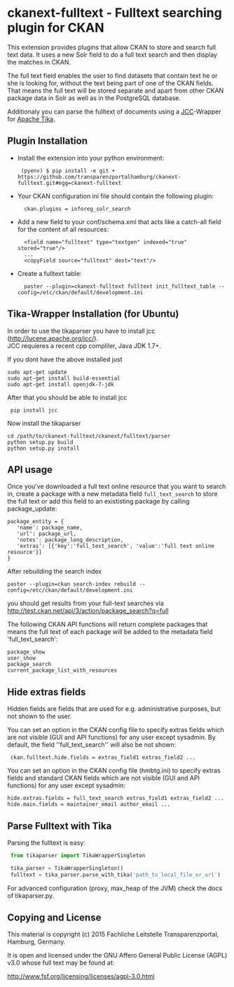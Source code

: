 # ckanext-fulltext - Fulltext searching plugin for CKAN #
This extension provides plugins that allow CKAN to store and search full text data. It uses a new Solr field 
to do a full text search and then display the matches in CKAN. 

The full text field enables the user to find datasets that contain text he or she is looking for, without the text being 
part of one of the CKAN fields. That means the full text will be stored separate and apart from other CKAN package data in 
Solr as well as in the PostgreSQL database.

Additionaly you can parse the fulltext of documents using a [JCC](https://lucene.apache.org/pylucene/jcc/)-Wrapper for [Apache Tika](https://tika.apache.org/).

## Plugin Installation ##
- Install the extension into your python environment:
   
	   (pyenv) $ pip install -e git + https://github.com/transparenzportalhamburg/ckanext-fulltext.git#egg=ckanext-fulltext
      
- Your CKAN configuration ini file should contain the following plugin:

		ckan.plugins = inforeg_solr_search

- Add a new field to your conf/schema.xml that acts like a catch-all field for the content of all resources:
 
		<field name="fulltext" type="textgen" indexed="true" stored="true"/>
		...
		<copyField source="fulltext" dest="text"/> 
     
- Create a fulltext table:

		paster --plugin=ckanext-fulltext fulltext init_fulltext_table --config=/etc/ckan/default/development.ini


## Tika-Wrapper Installation (for Ubuntu) 
In order to use the tikaparser you have to install jcc (http://lucene.apache.org/jcc/).  
JCC requieres a recent  cpp compliler, Java JDK 1.7+. 

If you dont have the above installed just

	sudo apt-get update
	sudo apt-get install build-essential
	sudo apt-get install openjdk-7-jdk

After that you should be able to install jcc

	 pip install jcc

Now install the tikaparser

    cd /path/to/ckanext-fulltext/ckanext/fulltext/parser
    python setup.py build
    python setup.py install

## API usage

Once you've downloaded a full text online resource that you want to search in, create a package
with a new metadata field `full_text_search` to store the full text or add this field to an 
exististing package by calling package_update:

    package_entity = {
       'name': package_name,
       'url': package_url,
       'notes': package_long_description,
       'extras': [{'key':'full_text_search', 'value':'full text online resource'}]
    }


After rebuilding the search index 

	paster --plugin=ckan search-index rebuild --config=/etc/ckan/default/development.ini

you should get results from your full-text searches via http://test.ckan.net/api/3/action/package_search?q=full



The following CKAN API functions will return complete packages that means the full text of each package will 
be added to the metadata field 'full_text_search':

	package_show
	user_show
	package_search
	current_package_list_with_resources


## Hide extras fields

Hidden fields are fields that are used for e.g. administrative purposes, but not shown to the user.

You can set an option in the CKAN config file to specify extras fields which are not
visible (GUI and API functions) for any user except sysadmin. By default, the field ''full_text_search'' will 
also be not shown:

     ckan.fulltext.hide.fields = extras_field1 extras_field2 ...

You can set an option in the CKAN config file (hmbtg.ini) to specify extras fields and standard CKAN fields which are not visible (GUI and API functions) for any user except sysadmin:

	hide.extras.fields = full_text_search extras_field1 extras_field2 ...
	hide.main.fields = maintainer_email author_email ...


## Parse Fulltext with Tika


Parsing the fulltext is easy:

```python
 from tikaparser import TikaWrapperSingleton

 tika_parser = TikaWrapperSingleton()
 fulltext = tika_parser.parse_with_tika('path_to_local_file_or_url')
```

For advanced configuration (proxy, max_heap of the JVM) check the docs of tikaparser.py.

## Copying and License

This material is copyright (c) 2015  Fachliche Leitstelle Transparenzportal, Hamburg, Germany.

It is open and licensed under the GNU Affero General Public License (AGPL) v3.0 whose full text may be found at:

http://www.fsf.org/licensing/licenses/agpl-3.0.html

